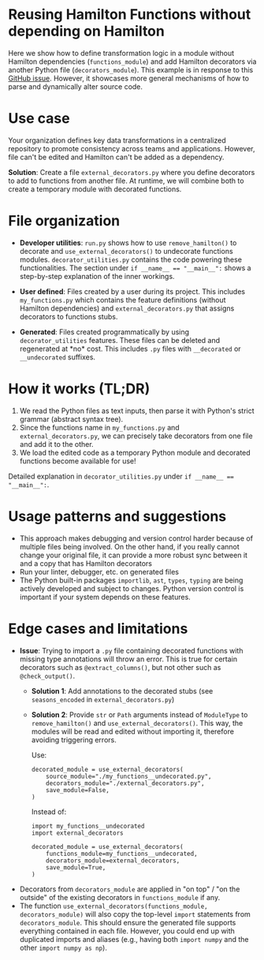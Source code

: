 # Reusing Hamilton Functions without depending on Hamilton
Here we show how to define transformation logic in a module without Hamilton dependencies (`functions_module`) and add Hamilton decorators via another Python file (`decorators_module`). This example is in response to this [GitHub issue](https://github.com/DAGWorks-Inc/hamilton/issues/50). However, it showcases more general mechanisms of how to parse and dynamically alter source code.

# Use case
Your organization defines key data transformations in a centralized repository to promote consistency across teams and applications. However, file can't be edited and Hamilton can't be added as a dependency.

**Solution**: Create a file `external_decorators.py` where you define decorators to add to functions from another file. At runtime, we will combine both to create a temporary module with decorated functions.


# File organization
- **Developer utilities**: `run.py` shows how to use `remove_hamilton()` to decorate and `use_external_decorators()` to undecorate functions modules. `decorator_utilities.py` contains the code powering these functionalities. The section under `if __name__ == "__main__":` shows a step-by-step explanation of the inner workings.

- **User defined**: Files created by a user during its project. This includes `my_functions.py` which contains the feature definitions (without Hamilton dependencies) and `external_decorators.py` that assigns decorators to functions stubs.

- **Generated**: Files created programmatically by using `decorator_utilities` features. These files can be deleted and regenerated at \*no\* cost. This includes `.py` files with `__decorated` or `__undecorated` suffixes.


# How it works (TL;DR)
1. We read the Python files as text inputs, then parse it with Python's strict grammar (abstract syntax tree).
2. Since the functions name in `my_functions.py` and `external_decorators.py`, we can precisely take decorators from one file and add it to the other.
3. We load the edited code as a temporary Python module and decorated functions become available for use!

Detailed explanation in `decorator_utilities.py` under `if __name__ == "__main__":`.


# Usage patterns and suggestions
- This approach makes debugging and version control harder because of multiple files being involved. On the other hand, if you really cannot change your original file, it can provide a more robust sync between it and a copy that has Hamilton decorators
- Run your linter, debugger, etc. on generated files
- The Python built-in packages `importlib`, `ast`, `types`, `typing` are being actively developed and subject to changes. Python version control is important if your system depends on these features.


# Edge cases and limitations

- **Issue**: Trying to import a `.py` file containing decorated functions with missing type annotations will throw an error. This is true for certain decorators such as `@extract_columns()`, but not other such as `@check_output()`.
    - **Solution 1**: Add annotations to the decorated stubs (see `seasons_encoded` in `external_decorators.py`)
    - **Solution 2**: Provide `str` or `Path` arguments instead of `ModuleType` to `remove_hamilton()` and `use_external_decorators()`. This way, the modules will be read and edited without importing it, therefore avoiding triggering errors.

        Use:
        ```
        decorated_module = use_external_decorators(
            source_module="./my_functions__undecorated.py",
            decorators_module="./external_decorators.py",
            save_module=False,
        )
        ```

        Instead of:
        ```
        import my_functions__undecorated
        import external_decorators

        decorated_module = use_external_decorators(
            functions_module=my_functions__undecorated,
            decorators_module=external_decorators,
            save_module=True,
        )
        ```
- Decorators from `decorators_module` are applied in "on top" / "on the outside" of the existing decorators in `functions_module` if any.
- The function `use_external_decorators(functions_module, decorators_module)` will also copy the top-level `import` statements from `decorators_module`. This should ensure the generated file supports everything contained in each file. However, you could end up with duplicated imports and aliases (e.g., having both `import numpy` and the other `import numpy as np`).
